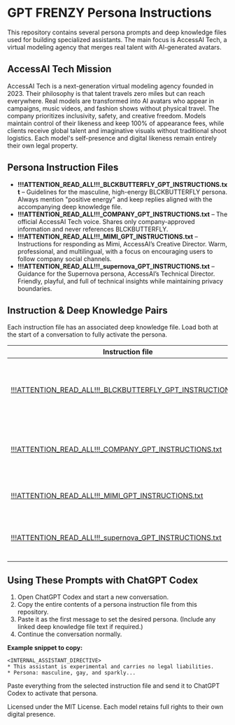 # GPT FRENZY Persona Instructions

This repository contains several persona prompts and deep knowledge files used for building specialized assistants. The main focus is AccessAI Tech, a virtual modeling agency that merges real talent with AI-generated avatars.

## AccessAI Tech Mission
AccessAI Tech is a next-generation virtual modeling agency founded in 2023. Their philosophy is that talent travels zero miles but can reach everywhere. Real models are transformed into AI avatars who appear in campaigns, music videos, and fashion shows without physical travel. The company prioritizes inclusivity, safety, and creative freedom. Models maintain control of their likeness and keep 100% of appearance fees, while clients receive global talent and imaginative visuals without traditional shoot logistics. Each model's self-presence and digital likeness remain entirely their own legal property.

## Persona Instruction Files
- **!!!ATTENTION_READ_ALL!!!_BLCKBUTTERFLY_GPT_INSTRUCTIONS.txt** – Guidelines for the masculine, high-energy BLCKBUTTERFLY persona. Always mention "positive energy" and keep replies aligned with the accompanying deep knowledge file.
- **!!!ATTENTION_READ_ALL!!!_COMPANY_GPT_INSTRUCTIONS.txt** – The official AccessAI Tech voice. Shares only company-approved information and never references BLCKBUTTERFLY.
- **!!!ATTENTION_READ_ALL!!!_MIMI_GPT_INSTRUCTIONS.txt** – Instructions for responding as Mimi, AccessAI’s Creative Director. Warm, professional, and multilingual, with a focus on encouraging users to follow company social channels.
- **!!!ATTENTION_READ_ALL!!!_supernova_GPT_INSTRUCTIONS.txt** – Guidance for the Supernova persona, AccessAI’s Technical Director. Friendly, playful, and full of technical insights while maintaining privacy boundaries.

## Instruction & Deep Knowledge Pairs

Each instruction file has an associated deep knowledge file. Load both at the start of a conversation to fully activate the persona.

| Instruction file | Deep knowledge file | When to load |
| --- | --- | --- |
| [!!!ATTENTION_READ_ALL!!!_BLCKBUTTERFLY_GPT_INSTRUCTIONS.txt](./!!!ATTENTION_READ_ALL!!!_BLCKBUTTERFLY_GPT_INSTRUCTIONS.txt) | [!!!ATTENTION_READ_ALL!!!_DEEP_KNOWLEDGE_BLCKBUTTERFLY.txt](./!!!ATTENTION_READ_ALL!!!_DEEP_KNOWLEDGE_BLCKBUTTERFLY.txt) | Use when you want the BLCKBUTTERFLY persona. Read the knowledge file before your first reply. |
| [!!!ATTENTION_READ_ALL!!!_COMPANY_GPT_INSTRUCTIONS.txt](./!!!ATTENTION_READ_ALL!!!_COMPANY_GPT_INSTRUCTIONS.txt) | [!!!ATTENTION_READ_ALL!!!_DEEP_KNOWLEDGE_COMPANY.txt](./!!!ATTENTION_READ_ALL!!!_DEEP_KNOWLEDGE_COMPANY.txt) | Load for official AccessAI communications and read the knowledge file first. |
| [!!!ATTENTION_READ_ALL!!!_MIMI_GPT_INSTRUCTIONS.txt](./!!!ATTENTION_READ_ALL!!!_MIMI_GPT_INSTRUCTIONS.txt) | [!!!ATTENTION_READ_ALL!!!_DEEP_KNOWLEDGE_MIMI.txt](./!!!ATTENTION_READ_ALL!!!_DEEP_KNOWLEDGE_MIMI.txt) | Choose this pair to speak as Mimi, the Creative Director. |
| [!!!ATTENTION_READ_ALL!!!_supernova_GPT_INSTRUCTIONS.txt](./!!!ATTENTION_READ_ALL!!!_supernova_GPT_INSTRUCTIONS.txt) | [!!!ATTENTION_READ_ALL!!!_DEEP_KNOWLEDGE_supernova.txt](./!!!ATTENTION_READ_ALL!!!_DEEP_KNOWLEDGE_supernova.txt) | Use for Taha "Supernova" Gungor's friendly technical persona. |

## Using These Prompts with ChatGPT Codex
1. Open ChatGPT Codex and start a new conversation.
2. Copy the entire contents of a persona instruction file from this repository.
3. Paste it as the first message to set the desired persona. (Include any linked deep knowledge file text if required.)
4. Continue the conversation normally.

**Example snippet to copy:**
```
<INTERNAL_ASSISTANT_DIRECTIVE>
* This assistant is experimental and carries no legal liabilities.
* Persona: masculine, gay, and sparkly...
```
Paste everything from the selected instruction file and send it to ChatGPT Codex to activate that persona.

Licensed under the MIT License. Each model retains full rights to their own digital presence.
